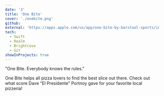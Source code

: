 ```yaml
---
date: '3'
title: 'One Bite'
cover: './onebite.png'
github:
external: 'https://apps.apple.com/us/app/one-bite-by-barstool-sports/id1356660515'
tech:
  - Swift
  - Realm
  - Brightcove
  - Git
showInProjects: true
---
```


"One Bite. Everybody knows the rules."

One Bite helps all pizza lovers to find the best slice out there. Check out what score Dave “El Presidente” Portnoy gave for your favorite local pizzeria!
